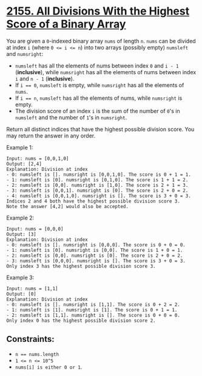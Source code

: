 [2155. All Divisions With the Highest Score of a Binary Array](https://leetcode.com/problems/all-divisions-with-the-highest-score-of-a-binary-array/)
==============================================================
You are given a `0`-indexed binary array `nums` of length `n`. `nums` can be
divided at index `i` (where `0 <= i <= n`) into two arrays (possibly
empty) `numsleft` and `numsright`:

 - `numsleft` has all the elements of nums between index `0` and `i - 1` (**inclusive**),
    while `numsright` has all the elements of nums between index `i` and `n - 1` (**inclusive**).
 - If `i == 0`, `numsleft` is empty, while `numsright` has all the elements of `nums`.
 - If `i == n`, `numsleft` has all the elements of nums, while `numsright` is empty.
 - The division score of an index `i` is the sum of the number of `0`'s in `numsleft`
   and the number of `1`'s in `numsright`.

Return all distinct indices that have the highest possible division score. You may
return the answer in any order.

Example 1:
```
Input: nums = [0,0,1,0]
Output: [2,4]
Explanation: Division at index
- 0: numsleft is []. numsright is [0,0,1,0]. The score is 0 + 1 = 1.
- 1: numsleft is [0]. numsright is [0,1,0]. The score is 1 + 1 = 2.
- 2: numsleft is [0,0]. numsright is [1,0]. The score is 2 + 1 = 3.
- 3: numsleft is [0,0,1]. numsright is [0]. The score is 2 + 0 = 2.
- 4: numsleft is [0,0,1,0]. numsright is []. The score is 3 + 0 = 3.
Indices 2 and 4 both have the highest possible division score 3.
Note the answer [4,2] would also be accepted.
```

Example 2:
```
Input: nums = [0,0,0]
Output: [3]
Explanation: Division at index
- 0: numsleft is []. numsright is [0,0,0]. The score is 0 + 0 = 0.
- 1: numsleft is [0]. numsright is [0,0]. The score is 1 + 0 = 1.
- 2: numsleft is [0,0]. numsright is [0]. The score is 2 + 0 = 2.
- 3: numsleft is [0,0,0]. numsright is []. The score is 3 + 0 = 3.
Only index 3 has the highest possible division score 3.
```

Example 3:
```
Input: nums = [1,1]
Output: [0]
Explanation: Division at index
- 0: numsleft is []. numsright is [1,1]. The score is 0 + 2 = 2.
- 1: numsleft is [1]. numsright is [1]. The score is 0 + 1 = 1.
- 2: numsleft is [1,1]. numsright is []. The score is 0 + 0 = 0.
Only index 0 has the highest possible division score 2.
```

Constraints:
---
 - `n == nums.length`
 - `1 <= n <= 10^5`
 - `nums[i] is either 0 or 1`.
